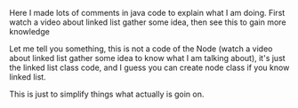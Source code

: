 Here I made lots of comments in java code to explain what I am doing. First watch a video about linked list gather some idea, then see this to gain more knowledge

Let me tell you something, this is not a code of the Node (watch a video about linked list gather some idea to know what I am talking about), it's just the linked list class code, and I 
guess you can create node class if you know linked list. 

This  is just to simplify things what actually is goin on. 

